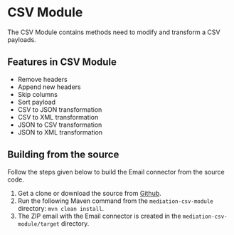 # CSV Module

The CSV Module contains methods need to modify and transform a CSV payloads. 

## Features in CSV Module

- Remove headers
- Append new headers
- Skip columns
- Sort payload
- CSV to JSON transformation 
- CSV to XML transformation 
- JSON to CSV transformation
- JSON to XML transformation


## Building from the source

Follow the steps given below to build the Email connector from the source code.

1. Get a clone or download the source from [Github](https://github.com/tharakamd/mediation-csv-module).
2. Run the following Maven command from the `mediation-csv-module` directory: `mvn clean install`.
3. The ZIP email with the Email connector is created in the `mediation-csv-module/target` directory.
